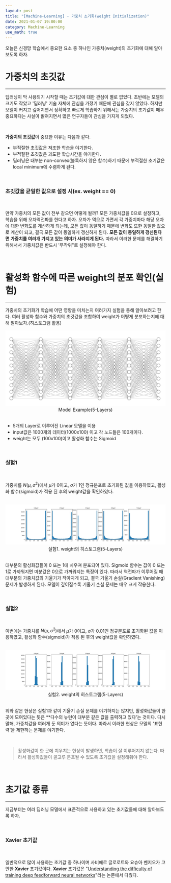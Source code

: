 ```yaml
---
layout: post
title: "[Machine-Learning] - 가중치 초기화(weight Initialization)"
date: 2021-01-07 19:00:00
category: Machine-Learning
use_math: true
---
```


오늘은 신경망 학습에서 중요한 요소 중 하나인 가중치(weight)의 초기화에 대해 알아보도록 하자.

# 가중치의 초깃값
<hr>

딥러닝이 막 사용되기 시작할 때는 초기값에 대한 관심이 별로 없었다. 초반에는 모델의 크기도 작았고 '딥러닝' 기술 자체에 관심을 가졌기 때문에 관심을 갖지 않았다. 하지만 모델이 커지고 깊어지면서 정확하고 빠르게 학습하기 위해서는 가중치의 초기값이 매우 중요하다는 사실이 밝혀지면서 많은 연구자들이 관심을 가지게 되었다. 

<br>

**가중치의 초깃값**이 중요한 이유는 다음과 같다.
- 부적절한 초깃값은 저조한 학습을 야기한다.
- 부적절한 초깃값은 과도한 학습시간을 야기한다.
- 딥러닝은 대부분 non-convex(볼록하지 않은 함수)하기 때문에 부적절한 초기값은 local minimum에 수렴하게 된다.

<br>

### 초깃값을 균일한 값으로 설정 시(ex. weight == 0)

<br>

만약 가중치의 모든 값이 전부 같으면 어떻게 될까? 모든 가중치값을 0으로 설정하고, 학습을 위해 오차역전파를 한다고 하자. 오차가 역으로 가면서 각 가중치마다 해당 오차에 대한 변화도를 계산하게 되는데, 모든 값이 동일하기 때문에 변화도 또한 동일한 값으로 계산이 되고, 결국 모든 값이 동일하게 갱신하게 된다. **모든 값이 동일하게 갱신된다면 가중치를 여러개 가지고 있는 의미가 사라지게 된다.** 따라서 이러한 문제를 해결하기 위해서서 가중치값은 반드시 '무작위"로 설정해야 한다.

<br>

# 활성화 함수에 따른 weight의 분포 확인(실험)
<hr>

가중치의 초기화가 학습에 어떤 영향을 미치는지 여러가지 실험을 통해 알아보려고 한다. 여러 활성화 함수와 가중치의 초깃값을 조합하여 weight가 어떻게 분포하는지에 대해 알아보자.(히스토그램 활용)

<center>
<img  src="/public/img/pytorch/layer5.PNG" width="" style='margin: 0px auto;'/>
<figcaption> Model Example(5-Layers) </figcaption>
</center>

<br>

- 5개의 Layer로 이루어진 Linear 모델을 이용
- input값은 1000개의 데이터(1000x100) 이고 각 노드들은 100개이다.
- weight는 모두 (100x100)이고 활성화 함수는 Sigmoid

<br>

### 실험1

<br>

가중치를 $N(\mu, \sigma^2)$에서 $\mu$가 0이고, $\sigma$가 1인 정규분포로 초기화된 값을 이용하였고, 활성화 함수(sigmoid)가 적용 된 후의 weight값을 확인하였다.

<br>

<center>
<img  src="/public/img/pytorch/sigmoid_weight.jpg" width="" style='margin: 0px auto;'/>
<figcaption> 실험1. weight의 히스토그램(5-Layers) </figcaption>
</center>

<br>

대부분의 활성화값들이 0 또는 1에 치우져 분포되어 있다. Sigmoid 함수는 값이 0 또는 1로 가까워지면 미분값은 0으로 가까워지는 특징이 있다. 따라서 역전파가 이루어질 때 대부분의 가중치값의 기울기가 작아지게 되고, 결국 기울기 손실(Gradient Vanishing) 문제가 발생하게 된다. 모델이 깊어질수록 기울기 손실 문제는 매우 크게 작용한다. 

<br>

### 실험2

<br>

이번에는 가중치를 $N(\mu, \sigma^2)$에서 $\mu$가 0이고, $\sigma$가 0.01인 정규분포로 초기화된 값을 이용하였고, 활성화 함수(sigmoid)가 적용 된 후의 weight값을 확인하였다.

<br>

<center>
<img  src="/public/img/pytorch/sigmoid_weight2.jpg" width="" style='margin: 0px auto;'/>
<figcaption> 실험2. weight의 히스토그램(5-Layers) </figcaption>
</center>

<br>

위와 같은 현상은 실험1과 같이 기울기 손실 문제를 야기하지는 않지만, 활성화값들이 한 곳에 모여있다는 뜻은 **다수의 뉴런이 대부분 같은 값을 출력하고 있다'는 것이다. 다시 말해, 가중치값을 여러개 둔 의미가 없다는 뜻이다. 따라서 이러한 현상은 모델의 '표현력'을 제한하는 문제를 야기한다.

<br>

> 활성화값이 한 곳에 치우치는 현상이 발생하면, 학습이 잘 이루어지지 않는다. 따라서 활성화값들이 골고루 분포될 수 있도록 초기값을 설정해줘야 한다.

<br>

# 초기값 종류
<hr>

지금부터는 여러 딥러닝 모델에서 표준적으로 사용하고 있는 초기값들에 대해 알아보도록 하자.

<br>

### Xavier 초기값

<br>

일반적으로 많이 사용하는 초기값 중 하나이며 사비에르 글로로트와 요슈아 벤지오가 고안한 **Xavier** 초기값이다. **Xavier** 초기값은 "[Understanding the difficulty of training deep feedforward neural networks](http://proceedings.mlr.press/v9/glorot10a/glorot10a.pdf)"라는 논문에서 다뤘다. 